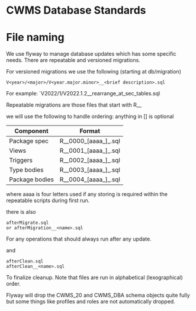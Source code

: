 # CWMS Database Standards

# File naming

We use flyway to manage database updates which has some specific needs.
There are repeatable and versioned migrations.

For versioned migrations we use the following (starting at db/migration)

`V<year>/<major>/V<year.major.minor>__<brief description>.sql`

For example:
`V2022/1/V2022.1.2__rearrange_at_sec_tables.sql

Repeatable migrations are those files that start with R__

we will use the following to handle ordering:
anything in [] is optional

| Component | Format |
| -------- | --------|
| Package spec | R__0000_[aaaa_]_<name>.sql |
| Views | R__0001_[aaaa_]_<name>.sql |
| Triggers | R__0002_[aaaa_]_<name>.sql |
| Type bodies | R__0003_[aaaa_]_<name>.sql |
| Package bodies | R__0004_[aaaa_]_<name>.sql |

where aaaa is four letters used if any storing is required within the repeatable scripts during first run.

there is also

```
afterMigrate.sql
or afterMigration__<name>.sql
```
For any operations that should always run after any update.


and

```
afterClean.sql
afterClean__<name>.sql
```
To finalize cleanup. Note that files are run in alphabetical (lexographical) order.

Flyway will drop the CWMS_20 and CWMS_DBA schema objects quite fully but some things like profiles and roles are
not automatically dropped.
